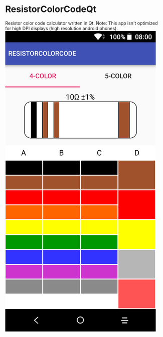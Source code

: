 # ResistorColorCodeQt
Resistor color code calculator written in Qt.
Note: This app isn't optimized for high DPI displays (high resolution android phones).
![alt text](https://raw.githubusercontent.com/AndySrb/ResistorColorCodeQt/master/Screenshot.png)
